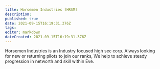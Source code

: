 ```yaml
---
title: Horsemen Industries [HRSM]
description: 
published: true
date: 2021-09-15T16:19:31.376Z
tags: 
editor: markdown
dateCreated: 2021-09-15T16:19:31.376Z
---
```


Horsemen Industries is an Industry focused high sec corp. Always looking for new or returning pilots to join our ranks, We help to achieve steady progression in networth and skill within Eve. 